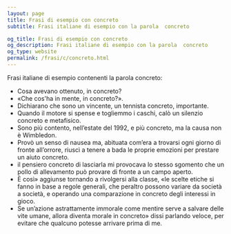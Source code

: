 ```yaml
---
layout: page
title: Frasi di esempio con concreto 
subtitle: Frasi italiane di esempio con la parola  concreto

og_title: Frasi di esempio con concreto 
og_description: Frasi italiane di esempio con la parola  concreto
og_type: website
permalink: /frasi/c/concreto.html
---
```


Frasi italiane di esempio contenenti la parola concreto:


- Cosa avevano ottenuto, in concreto?
- «Che cos'ha in mente, in concreto?».
- Dichiarano che sono un vincente, un tennista concreto, importante.
- Quando il motore si spense e togliemmo i caschi, calò un silenzio concreto e metafisico.
- Sono più contento, nell’estate del 1992, e più concreto, ma la causa non è Wimbledon.
- Provò un senso di nausea ma, abituata com’era a trovarsi ogni giorno di fronte all’orrore, riuscì a tenere a bada le proprie emozioni per prestare un aiuto concreto.
- il pensiero concreto di lasciarla mi provocava lo stesso sgomento che un pollo di allevamento può provare di fronte a un campo aperto.
- È così» aggiunse tornando a rivolgersi alla classe, «le scelte etiche si fanno in base a regole generali, che peraltro possono variare da società a società, e operando una comparazione in concreto degli interessi in gioco.
- Se un’azione astrattamente immorale come mentire serve a salvare delle vite umane, allora diventa morale in concreto» dissi parlando veloce, per evitare che qualcuno potesse arrivare prima di me.
